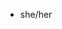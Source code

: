 - she/her

<!---
simranBaria/simranBaria is a ✨ special ✨ repository because its `README.md` (this file) appears on your GitHub profile.
You can click the Preview link to take a look at your changes.
--->
